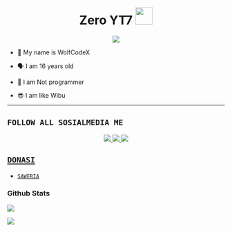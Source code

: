 <h1 align="center">Zero YT7 <img src="https://user-images.githubusercontent.com/1303154/88677602-1635ba80-d120-11ea-84d8-d263ba5fc3c0.gif" width="40px" alt=""><br></h1>
<p align="center">
<img src="https://ibb.co/727gRtW/zero.jpg" />
</p>

<p align="center">

- 👼 My name is WolfCodeX

- 🗣️ I am 16 years old 

- 🔭 I am Not programmer
 
- 😎 I am like Wibu
</p>

------

## ```FOLLOW ALL SOSIALMEDIA ME```
<p align="center">
<a href="https://instagram.com/Itzmehydra27"><img src="https://img.shields.io/badge/Instagram-E4405F?style=for-the-badge&logo=instagram&logoColor=white"/> 
<a href="https://wa.me/62857785356307"><img src="https://img.shields.io/badge/WhatsApp-25D366?style=for-the-badge&logo=whatsapp&logoColor=white" />
<a href="https://youtube.com/ItzMeHydra"><img src="https://img.shields.io/badge/YouTube WolfCodeX-ff0000?style=for-the-badge&logo=youtube&logoColor=ff000000&link=https://youtube.com/ItzMeHydra" /><br>

## ```DONASI```

- [`SAWERIA`](https://saweria.co/ItzMeHydra)

<h3 align="left">Github Stats</h3>
<p align="left">
<img src="https://github-readme-stats.vercel.app/api?username=WolfCodeX&bg_color=30,e96443,904e95&title_color=fff&text_color=fff&count_private=true&include_all_commits=true&icon_color=fff&hide_border=false&show_icons=falze" /></a>
</p> 

<p align="left">
  <a href="https://github.com/WolfCodeX"><img src="https://github-readme-stats.vercel.app/api/top-langs?username=Zero-YT7&bg_color=30,e96443,904e95&title_color=fff&text_color=fff&hide_border=true&hide_title=false&show_icons=true&layout=compact&langs_count=10" /></a>
</p>
